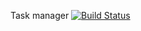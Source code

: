 Task manager
[![Build Status](https://secure.travis-ci.org/yamnich/task_manager.png?branch=master)](http://travis-ci.org/yamnich/task_manager)